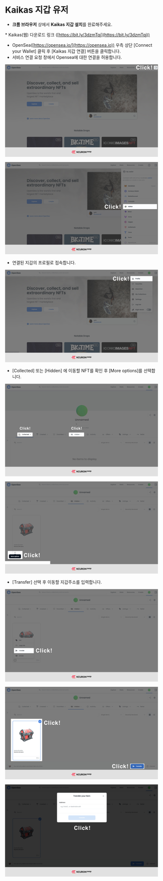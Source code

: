 # Kaikas 지갑 유저

* **크롬 브라우저** 상에서 **Kaikas 지갑 설치**를 완료해주세요.

&#x20;    \* Kaikas(웹) 다운로드 링크 ([https://bit.ly/3dzmTqj](https://bit.ly/3dzmTqj))



* OpenSea([https://opensea.io/](https://opensea.io)) 우측 상단 \[Connect your Wallet] 클릭 후 \[Kaikas 지갑 연결] 버튼을 클릭합니다.
* 서비스 연결 요청 창에서 Opensea에 대한 연결을 허용합니다.

![](<../../.gitbook/assets/1 (1).jpg>)

![](<../../.gitbook/assets/2 (1).jpg>)

* 연결된 지갑의 프로필로 접속합니다.

![](../../.gitbook/assets/4.jpg)

* \[Collected] 또는 \[Hidden] 에 이동할 NFT를 확인 후 \[More options]를 선택합니다.

![](../../.gitbook/assets/5.jpg)

![](<../../.gitbook/assets/6 (1).jpg>)

* \[Transfer] 선택 후 이동할 지갑주소를 입력합니다.

![](<../../.gitbook/assets/7 (1).jpg>)

![](<../../.gitbook/assets/8 (1).jpg>)

![](../../.gitbook/assets/9.jpg)
